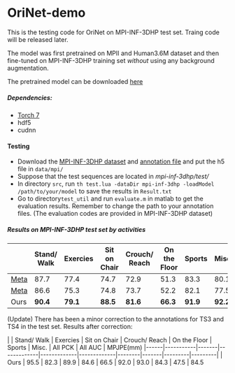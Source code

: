 # OriNet-demo
This is the testing code for OriNet on MPI-INF-3DHP test set. Traing code will be released later.

The model was first pretrained on MPII and Human3.6M dataset and then fine-tuned on MPI-INF-3DHP training set *without* using any background augmentation.

The pretrained model can be downloaded [here](https://drive.google.com/file/d/16UM6X5-7Drat2q1xF1BnvwslkFwsGNti/view?usp=sharing)

##### Dependencies:
* [Torch 7](http://torch.ch/docs/getting-started.html#_)
* hdf5
* cudnn

#### Testing
- Download the [MPI-INF-3DHP dataset](http://gvv.mpi-inf.mpg.de/3dhp-dataset/) and [annotation file](https://drive.google.com/file/d/1R1hWjRDHB8IOQZ74RIBOWA3_m_l6llVS/view?usp=sharing) and put the h5 file in `data/mpi/`
- Suppose that the test sequences are located in *mpi-inf-3dhp/test/*
- In directory `src`, run `th test.lua -dataDir mpi-inf-3dhp -loadModel /path/to/your/model` to save the results in `Result.txt`
- Go to directory`test_util` and run `evaluate.m` in matlab to get the evaluation results. Remember to change the path to your annotation files. (The evaluation codes are provided in MPI-INF-3DHP dataset)

##### Results on MPI-INF-3DHP test set by activities

|      | Stand/ Walk | Exercies | Sit on  Chair | Crouch/ Reach | On the  Floor | Sports | Misc. | All PCK | All AUC | MPJPE(mm)
|------|-----------|-------|-------------|-------------|-------------|--------|-------|---------|---------|-------
| [Meta](http://gvv.mpi-inf.mpg.de/projects/VNect/) |     87.7    |   77.4   |      74.7     |      72.9     |      51.3     |  83.3  |  80.1 |   76.7  |   40.4  | 124.7 
| [Meta](http://gvv.mpi-inf.mpg.de/3dhp-dataset/) |     86.6    |   75.3   |      74.8     |      73.7     |      52.2     |  82.1  |  77.5 |   75.7  |   39.3  | 117.6
| Ours |       **90.4**    |   **79.1**   |     **88.5**    |      **81.6**     |      **66.3**     |  **91.9**  |  **92.2** |   **81.8**  |   **45.2**  | **89.4**

(Update) There has been a minor correction to the annotations for TS3 and TS4 in the test set. Results after correction:

|      | Stand/ Walk | Exercies | Sit on  Chair | Crouch/ Reach | On the  Floor | Sports | Misc. | All PCK | All AUC | MPJPE(mm)
|------|-----------|-------|-------------|-------------|-------------|--------|-------|---------|---------|
| Ours |      95.5    |   82.3   |     89.9   |     84.6    |     66.5     |  92.0  |  93.0 |  84.3 |   47.5  | 84.5 
